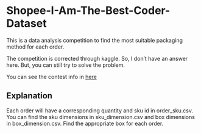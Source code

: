 # Shopee-I-Am-The-Best-Coder-Dataset

This is a data analysis competition to find the most suitable packaging method for each order.

The competition is corrected through kaggle. So, I don’t have an answer here. But, you can still try to solve the problem.

You can see the contest info in [here](https://careers.shopee.tw/bestcoder/)
## Explanation
Each order will have a corresponding quantity and sku id in order_sku.csv. You can find the sku dimensions in sku_dimension.csv and box dimensions in box_dimension.csv. Find the appropriate box for each order.
